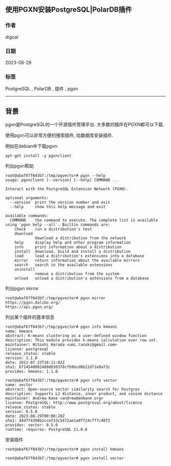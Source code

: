 ## 使用PGXN安装PostgreSQL|PolarDB插件  
      
### 作者      
digoal      
      
### 日期      
2023-08-29      
      
### 标签      
PostgreSQL , PolarDB , 插件 , pgxn  
      
----      
      
## 背景      
pgxn是PostgreSQL的一个开源插件管理平台. 大多数的插件在PGXN都可以下载.  
  
使用pgxn可以非常方便的搜索插件, 给数据库安装插件.  
  
例如在debian中下载pgxn:  
```  
apt-get install -y pgxnclient  
```  
  
列出pgxn帮助  
```  
root@abaf67f643b7:/tmp/pgvector# pgxn --help  
usage: pgxnclient [--version] [--help] COMMAND ...  
  
Interact with the PostgreSQL Extension Network (PGXN).  
  
optional arguments:  
  --version  print the version number and exit  
  --help     show this help message and exit  
  
available commands:  
  COMMAND    the command to execute. The complete list is available using `pgxn help --all`. Builtin commands are:  
    check    run a distribution's test  
    download  
             download a distribution from the network  
    help     display help and other program information  
    info     print information about a distribution  
    install  download, build and install a distribution  
    load     load a distribution's extensions into a database  
    mirror   return information about the available mirrors  
    search   search in the available extensions  
    uninstall  
             remove a distribution from the system  
    unload   unload a distribution's extensions from a database  
```  
  
列出pgxn mirror  
```  
root@abaf67f643b7:/tmp/pgvector# pgxn mirror  
https://pgxn.dalibo.org/  
https://api.pgxn.org/  
```  
  
列出某个插件的基本信息  
```  
root@abaf67f643b7:/tmp/pgvector# pgxn info kmeans  
name: kmeans  
abstract: K-means clustering as a user-defined window function  
description: This module provides k-means calculation over row set.  
maintainer: Hitoshi Harada <umi.tanuki@gmail.com>  
license: postgresql  
release_status: stable  
version: 1.1.0  
date: 2011-07-22T18:11:02Z  
sha1: 6714548002400d038370cfb9bcd0b22df1e8a73c  
provides: kmeans: 1.1.0  
  
root@abaf67f643b7:/tmp/pgvector# pgxn info vector  
name: vector  
abstract: Open-source vector similarity search for Postgres  
description: Supports L2 distance, inner product, and cosine distance  
maintainer: Andrew Kane <andrew@ankane.org>  
license: PostgreSQL: http://www.postgresql.org/about/licence  
release_status: stable  
version: 0.5.0  
date: 2023-08-29T00:08:28Z  
sha1: 44d7f4398b2ccef33c5472ae1adff24cff7c48f2  
provides: vector: 0.5.0  
runtime: requires: PostgreSQL 11.0.0  
```  
  
安装插件  
```  
root@abaf67f643b7:/tmp/pgvector# pgxn install kmeans  
  
root@abaf67f643b7:/tmp/pgvector# pgxn install vector  
```  
  
